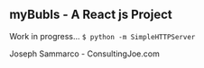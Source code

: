 myBubls - A React js Project
-----------------------------

Work in progress...
```$ python -m SimpleHTTPServer```

Joseph Sammarco - ConsultingJoe.com